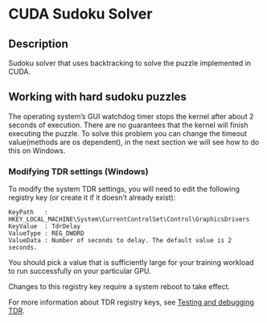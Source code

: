 # CUDA Sudoku Solver

## Description
Sudoku solver that uses backtracking to solve the puzzle implemented in CUDA.

## Working with hard sudoku puzzles
The operating system’s GUI watchdog timer stops the kernel after about 2 seconds of execution. There are no guarantees that the kernel will finish executing the puzzle. To solve this problem you can change the timeout value(methods are os dependent), in the next section we will see how to do this on Windows.

### Modifying TDR settings (Windows)

To modify the system TDR settings, you will need to edit the following registry key (or create it if it doesn't already exist):

```
KeyPath   : HKEY_LOCAL_MACHINE\System\CurrentControlSet\Control\GraphicsDrivers
KeyValue  : TdrDelay
ValueType : REG_DWORD
ValueData : Number of seconds to delay. The default value is 2 seconds.
```

You should pick a value that is sufficiently large for your training workload to run successfully on your particular GPU.

Changes to this registry key require a system reboot to take effect.

For more information about TDR registry keys, see [Testing and debugging TDR](https://docs.microsoft.com/windows-hardware/drivers/display/tdr-registry-keys).